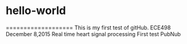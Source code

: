 # hello-world
===================
This is my first test of gitHub. 
ECE498 December 8,2015
Real time heart signal processing
First test PubNub
